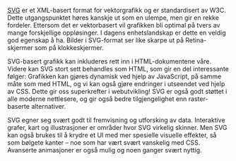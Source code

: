[SVG](https://www.w3.org/Graphics/SVG/) er et XML-basert format for vektorgrafikk og er standardisert av W3C. Dette utgangspunktet høres kanskje ut som en ulempe, men gir en rekke fordeler. Ettersom det er vektorbasert vil grafikken bli optimal på tvers av mange forskjellige oppløsinger. I dagens enhetslandskap er dette en veldig god egenskap å ha. Bilder i SVG-format ser like skarpe ut på Retina-skjermer som på klokkeskjermer.

SVG-basert grafikk kan inkluderes rett inn i HTML-dokumentene våre. Videre kan SVG stort sett behandles som HTML, som gir en del interessante følger: Grafikken kan gjøres dynamisk ved hjelp av JavaScript, på samme måte som med HTML, og vi kan også gjøre endringer i utseendet ved hjelp av CSS. Dette gir oss superkrefter i webutvikling! SVG er også godt støttet i alle moderne nettlesere, og gir også bedre tilgjengelighet enn raster-baserte alternativer.

SVG egner seg svært godt til fremvisning og utforsking av data. Interaktive grafer, kart og illustrasjoner er områder hvor SVG virkelig skinner. Men SVG kan også brukes til å krydre et UI med mer spesielle visuelle effekter, så som bølgete kanter – noe som har vært svært vanskelig med CSS. Avanserte animasjoner er også mulig og noen ganger svært nyttig.